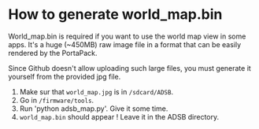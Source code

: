 # How to generate world_map.bin

World_map.bin is required if you want to use the world map view in some apps. It's a huge (~450MB) raw image file in a format that can be easily rendered by the PortaPack.

Since Github doesn't allow uploading such large files, you must generate it yourself from the provided jpg file.

1. Make sur that `world_map.jpg` is in `/sdcard/ADSB`.
1. Go in `/firmware/tools`.
1. Run 'python adsb_map.py'. Give it some time.
1. `world_map.bin` should appear ! Leave it in the ADSB directory.
